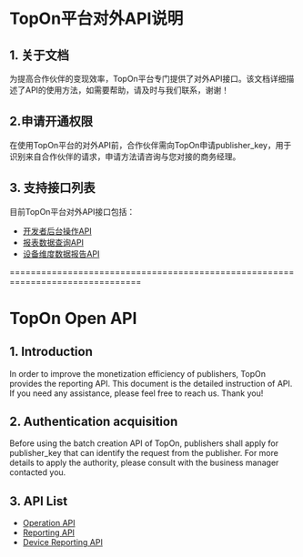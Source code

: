 # TopOn平台对外API说明
## 1. 关于文档
为提高合作伙伴的变现效率，TopOn平台专门提供了对外API接口。该文档详细描述了API的使用方法，如需要帮助，请及时与我们联系，谢谢！

## 2.申请开通权限
在使用TopOn平台的对外API前，合作伙伴需向TopOn申请publisher_key，用于识别来自合作伙伴的请求，申请方法请咨询与您对接的商务经理。

## 3. 支持接口列表
目前TopOn平台对外API接口包括：</br>
- [开发者后台操作API](/zh/TopOnBatchCreateAPI.md)</br>
- [报表数据查询API](/zh/TopOnReportAPI.md)</br>
- [设备维度数据报告API](/zh/TopOnDeviceReportAPI.md)</br>

===============================================================================

# TopOn Open API
## 1. Introduction
In order to improve the monetization efficiency of publishers, TopOn provides the reporting API. This document is the detailed instruction of API. If you need any assistance, please feel free to reach us. Thank you!

## 2. Authentication acquisition
Before using the batch creation API of TopOn, publishers shall apply  for publisher_key that can identify the request from the publisher. For more details to apply the authority, please consult with the business manager contacted you.

## 3. API List
- [Operation API](/en/TopOnOpenAPI_EN.md)</br>
- [Reporting API](/en/TopOnReportingAPI_EN.md)</br>
- [Device Reporting API](/en/TopOnDeviceReportingAPI_EN.md)</br>

